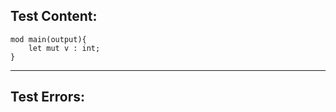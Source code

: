 
Test Content: 
-------------------------
```
mod main(output){
    let mut v : int;
}
```
------------------------

Test Errors:
-------------------------
```

```
